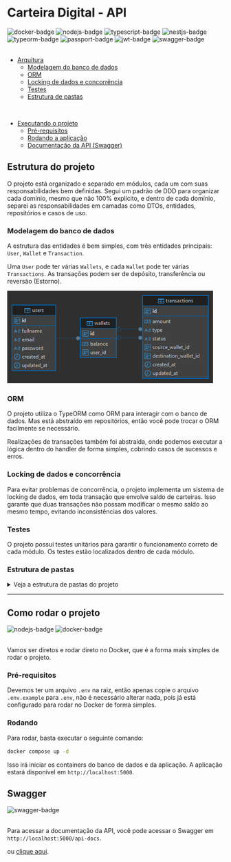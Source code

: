 # Carteira Digital - API

<div styles="text-align: center;">
  <img alt="docker-badge" src="https://img.shields.io/badge/Docker-2496ED.svg?style=for-the-badge&logo=Docker&logoColor=white"/>
  <img alt="nodejs-badge" src="https://img.shields.io/badge/Node.js-339933.svg?style=for-the-badge&logo=Node.js&logoColor=white"/>
  <img alt="typescript-badge" src="https://img.shields.io/badge/TypeScript-3178C6.svg?style=for-the-badge&logo=TypeScript&logoColor=white"/>
  <img alt="nestjs-badge" src="https://img.shields.io/badge/NestJS-E0234E.svg?style=for-the-badge&logo=NestJS&logoColor=white"/>
  <img alt="typeorm-badge" src="https://img.shields.io/badge/TypeORM-FE0803.svg?style=for-the-badge&logo=TypeORM&logoColor=white"/>
  <img alt="passport-badge" src="https://img.shields.io/badge/Passport-000000.svg?style=for-the-badge&logo=Passport&logoColor=white"/>
  <img alt="jwt-badge" src="https://img.shields.io/badge/JWT-000000.svg?style=for-the-badge&logo=JSON%20Web%20Tokens&logoColor=white"/>
  <img alt="swagger-badge" src="https://img.shields.io/badge/Swagger-85EA2D.svg?style=for-the-badge&logo=Swagger&logoColor=black"/>
</div>
</br>

- [Arquitura](#estrutura-do-projeto)
  - [Modelagem do banco de dados](#modelagem-do-banco-de-dados)
  - [ORM](#orm)
  - [Locking de dados e concorrência](#locking-de-dados-e-concorrência)
  - [Testes](#testes)
  - [Estrutura de pastas](#estrutura-de-pastas)

</br>

- [Executando o projeto](#como-rodar-o-projeto)
  - [Pré-requisitos](#pré-requisitos)
  - [Rodando a aplicação](#rodando)
  - [Documentação da API (Swagger)](#swagger)

## Estrutura do projeto

O projeto está organizado e separado em módulos, cada um com suas responsabilidades bem definidas. Segui um padrão de DDD para organizar cada domínio, mesmo que não 100% explícito, e dentro de cada domínio, separei as responsabilidades em camadas como DTOs, entidades, repositórios e casos de uso.

### Modelagem do banco de dados

A estrutura das entidades é bem simples, com três entidades principais: `User`, `Wallet` e `Transaction`.

Uma `User` pode ter várias `Wallets`, e cada `Wallet` pode ter várias `Transactions`. As transações podem ser de depósito, transferência ou reversão (Estorno).

<img alt="er-diagrama" src="./docs/images/er-diagrama.png"/>

### ORM

O projeto utiliza o TypeORM como ORM para interagir com o banco de dados. Mas está abstraído em repositórios, então você pode trocar o ORM facilmente se necessário.

Realizações de transações também foi abstraída, onde podemos executar a lógica dentro do handler de forma simples, cobrindo casos de sucessos e erros.

### Locking de dados e concorrência

Para evitar problemas de concorrência, o projeto implementa um sistema de locking de dados, em toda transação que envolve saldo de carteiras. Isso garante que duas transações não possam modificar o mesmo saldo ao mesmo tempo, evitando inconsistências dos valores.

### Testes

O projeto possui testes unitários para garantir o funcionamento correto de cada módulo. Os testes estão localizados dentro de cada módulo.

### Estrutura de pastas

<details>
<summary>Veja a estrutura de pastas do projeto</summary>

```📂 src
├── 📂 application
│   ├── 📂 transactions
│   │   ├── 📂 dtos
│   │   ├── 📂 entities
│   │   ├── 📂 repositories
│   │   ├── 📂 use-cases
│   │       ├── 📂 deposit-in-wallet
│   │       ├── 📂 list-transfers
│   │       ├── 📂 revert-transaction
│   │       ├── 📂 transfer-to-wallet
│   ├── 📂 users
│   │   ├── 📂 dtos
│   │   ├── 📂 entities
│   │   ├── 📂 repositories
│   │   ├── 📂 use-cases
│   │       ├── 📂 authenticate-user
│   │       ├── 📂 create-user
│   ├── 📂 wallets
│   │   ├── 📂 dtos
│   │   ├── 📂 entities
│   │   ├── 📂 repositories
│   │   ├── 📂 use-cases
│   │       ├── 📂 check-wallet-balance
│   │       ├── 📂 find-user-wallet
│   │       ├── 📂 reallocate-wallet-balances
├── 📂 common
│   ├── 📂 decorators
│   ├── 📂 providers
│   │   ├── 📂 hash
│   │       ├── 📂 types
├── 📂 infra
│   ├── 📂 auth
│   │   ├── 📂 guards
│   │   ├── 📂 strategies
│   │   ├── 📂 types
│   ├── 📂 database
│   │   ├── 📂 typeorm
│   │   │   ├── 📂 mappers
│   │   │   ├── 📂 migrations
│   │   │   ├── 📂 repositories
│   │   │       ├── 📂 transactions
│   │   │       ├── 📂 users
│   │   │       ├── 📂 wallets
│   ├── 📂 http
│   │   ├── 📂 controllers
│   │       ├── 📂 auth
│   │       ├── 📂 transfers
│   │       ├── 📂 wallets

```

</details>

---

## Como rodar o projeto

<div styles="text-align: center;">
  <img alt="nodejs-badge" src="https://img.shields.io/badge/Node.js-339933.svg?style=for-the-badge&logo=Node.js&logoColor=white"/>
  <img alt="docker-badge" src="https://img.shields.io/badge/Docker-2496ED.svg?style=for-the-badge&logo=Docker&logoColor=white"/>
</div>
</br>

Vamos ser diretos e rodar direto no Docker, que é a forma mais simples de rodar o projeto.

### Pré-requisitos

Devemos ter um arquivo `.env` na raiz, então apenas copie o arquivo `.env.example` para `.env`, não é necessário alterar nada, pois já está configurado para rodar no Docker de forma simples.

### Rodando

Para rodar, basta executar o seguinte comando:

```bash
docker compose up -d
```

Isso irá iniciar os containers do banco de dados e da aplicação. A aplicação estará disponível em `http://localhost:5000`.

## Swagger

<div styles="text-align: center;">
  <img alt="swagger-badge" src="https://img.shields.io/badge/Swagger-85EA2D.svg?style=for-the-badge&logo=Swagger&logoColor=black"/>

</div>
</br>

Para acessar a documentação da API, você pode acessar o Swagger em `http://localhost:5000/api-docs`.

ou [clique aqui](http://localhost:5000/api-docs).
